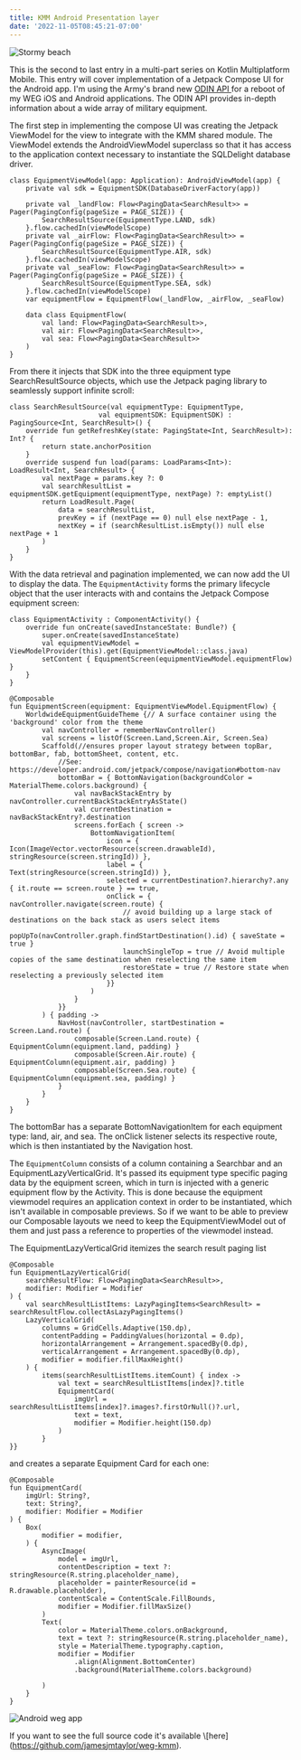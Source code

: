 ```yaml
---
title: KMM Android Presentation layer
date: '2022-11-05T08:45:21-07:00'
---
```

![Stormy beach](/blog-v3/assets/compose.jpg)

This is the second to last entry in a multi-part series on Kotlin Multiplatform Mobile.  This entry will cover implementation of a Jetpack Compose UI for the Android app.  I'm using the Army's brand new [ODIN API ](https://odin.tradoc.army.mil/WEG) for a reboot of my WEG iOS and Android applications.  The ODIN API provides in-depth information about a wide array of military equipment.  

The first step in implementing the compose UI was creating the Jetpack ViewModel for the view to integrate with the KMM shared module.  The ViewModel extends the AndroidViewModel superclass so that it has access to the application context necessary to instantiate the SQLDelight database driver. 

```
class EquipmentViewModel(app: Application): AndroidViewModel(app) {
    private val sdk = EquipmentSDK(DatabaseDriverFactory(app))

    private val _landFlow: Flow<PagingData<SearchResult>> = Pager(PagingConfig(pageSize = PAGE_SIZE)) {
        SearchResultSource(EquipmentType.LAND, sdk)
    }.flow.cachedIn(viewModelScope)
    private val _airFlow: Flow<PagingData<SearchResult>> = Pager(PagingConfig(pageSize = PAGE_SIZE)) {
        SearchResultSource(EquipmentType.AIR, sdk)
    }.flow.cachedIn(viewModelScope)
    private val _seaFlow: Flow<PagingData<SearchResult>> = Pager(PagingConfig(pageSize = PAGE_SIZE)) {
        SearchResultSource(EquipmentType.SEA, sdk)
    }.flow.cachedIn(viewModelScope)
    var equipmentFlow = EquipmentFlow(_landFlow, _airFlow, _seaFlow)

    data class EquipmentFlow(
        val land: Flow<PagingData<SearchResult>>,
        val air: Flow<PagingData<SearchResult>>,
        val sea: Flow<PagingData<SearchResult>>
    )
}
```

 From there it injects that SDK into the three equipment type SearchResultSource objects, which use the Jetpack paging library to seamlessly support infinite scroll:

```
class SearchResultSource(val equipmentType: EquipmentType,
                      val equipmentSDK: EquipmentSDK) : PagingSource<Int, SearchResult>() {
    override fun getRefreshKey(state: PagingState<Int, SearchResult>): Int? {
        return state.anchorPosition
    }
    override suspend fun load(params: LoadParams<Int>): LoadResult<Int, SearchResult> {
        val nextPage = params.key ?: 0
        val searchResultList = equipmentSDK.getEquipment(equipmentType, nextPage) ?: emptyList()
        return LoadResult.Page(
            data = searchResultList,
            prevKey = if (nextPage == 0) null else nextPage - 1,
            nextKey = if (searchResultList.isEmpty()) null else nextPage + 1
        )
    }
}
```

With the data retrieval and pagination implemented, we can now add the UI to display the data.  The `EquipmentActivity` forms the primary lifecycle object that the user interacts with and contains the Jetpack Compose equipment screen:

```
class EquipmentActivity : ComponentActivity() {
    override fun onCreate(savedInstanceState: Bundle?) {
        super.onCreate(savedInstanceState)
        val equipmentViewModel = ViewModelProvider(this).get(EquipmentViewModel::class.java)
        setContent { EquipmentScreen(equipmentViewModel.equipmentFlow) }
    }
}

@Composable
fun EquipmentScreen(equipment: EquipmentViewModel.EquipmentFlow) {
    WorldwideEquipmentGuideTheme {// A surface container using the 'background' color from the theme
        val navController = rememberNavController()
        val screens = listOf(Screen.Land,Screen.Air, Screen.Sea)
        Scaffold(//ensures proper layout strategy between topBar, bottomBar, fab, bottomSheet, content, etc.
            //See: https://developer.android.com/jetpack/compose/navigation#bottom-nav
            bottomBar = { BottomNavigation(backgroundColor = MaterialTheme.colors.background) {
                val navBackStackEntry by navController.currentBackStackEntryAsState()
                val currentDestination = navBackStackEntry?.destination
                screens.forEach { screen ->
                    BottomNavigationItem(
                        icon = { Icon(ImageVector.vectorResource(screen.drawableId), stringResource(screen.stringId)) },
                        label = { Text(stringResource(screen.stringId)) },
                        selected = currentDestination?.hierarchy?.any { it.route == screen.route } == true,
                        onClick = { navController.navigate(screen.route) {
                            // avoid building up a large stack of destinations on the back stack as users select items
                            popUpTo(navController.graph.findStartDestination().id) { saveState = true }
                            launchSingleTop = true // Avoid multiple copies of the same destination when reselecting the same item
                            restoreState = true // Restore state when reselecting a previously selected item
                        }}
                    )
                }
            }}
        ) { padding ->
            NavHost(navController, startDestination = Screen.Land.route) {
                composable(Screen.Land.route) { EquipmentColumn(equipment.land, padding) }
                composable(Screen.Air.route) { EquipmentColumn(equipment.air, padding) }
                composable(Screen.Sea.route) { EquipmentColumn(equipment.sea, padding) }
            }
        }
    }
}
```

The bottomBar has a separate BottomNavigationItem for each equipment type: land, air, and sea.  The onClick listener selects its respective route, which is then instantiated by the Navigation host.  

The `EquipmentColumn` consists of a column containing a Searchbar and an EquipmentLazyVerticalGrid.  It's passed its equipment type specific paging data by the equipment screen, which in turn is injected with a generic equipment flow by the Activity.  This is done because the equipment viewmodel requires an application context in order to be instantiated, which isn't available in composable previews.  So if we want to be able to preview our Composable layouts we need to keep the EquipmentViewModel out of them and just pass a reference to properties of the viewmodel instead.

The EquipmentLazyVerticalGrid itemizes the search result paging list

```
@Composable
fun EquipmentLazyVerticalGrid(
    searchResultFlow: Flow<PagingData<SearchResult>>,
    modifier: Modifier = Modifier
) {
    val searchResultListItems: LazyPagingItems<SearchResult> = searchResultFlow.collectAsLazyPagingItems()
    LazyVerticalGrid(
        columns = GridCells.Adaptive(150.dp),
        contentPadding = PaddingValues(horizontal = 0.dp),
        horizontalArrangement = Arrangement.spacedBy(0.dp),
        verticalArrangement = Arrangement.spacedBy(0.dp),
        modifier = modifier.fillMaxHeight()
    ) {
        items(searchResultListItems.itemCount) { index ->
            val text = searchResultListItems[index]?.title
            EquipmentCard(
                imgUrl = searchResultListItems[index]?.images?.firstOrNull()?.url,
                text = text,
                modifier = Modifier.height(150.dp)
            )
        }
}}
```

 and creates a separate Equipment Card for each one:

```
@Composable
fun EquipmentCard(
    imgUrl: String?,
    text: String?,
    modifier: Modifier = Modifier
) {
    Box(
        modifier = modifier,
    ) {
        AsyncImage(
            model = imgUrl,
            contentDescription = text ?: stringResource(R.string.placeholder_name),
            placeholder = painterResource(id = R.drawable.placeholder),
            contentScale = ContentScale.FillBounds,
            modifier = Modifier.fillMaxSize()
        )
        Text(
            color = MaterialTheme.colors.onBackground,
            text = text ?: stringResource(R.string.placeholder_name),
            style = MaterialTheme.typography.caption,
            modifier = Modifier
                .align(Alignment.BottomCenter)
                .background(MaterialTheme.colors.background)

        )
    }
}
```
![Android weg app](/blog-v3/assets/land.png)

If you want to see the full source code it's available \\\[here](https://github.com/jamesjmtaylor/weg-kmm).
